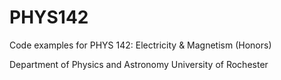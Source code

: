 # PHYS142
Code examples for PHYS 142: Electricity &amp; Magnetism (Honors)

Department of Physics and Astronomy
University of Rochester

